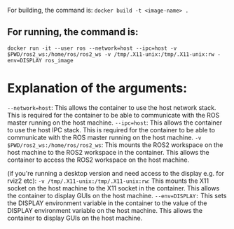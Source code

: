 For building, the command is:
`docker build -t <image-name> .`

## For running, the command is:
`docker run -it --user ros --network=host --ipc=host -v $PWD/ros2_ws:/home/ros/ros2_ws -v /tmp/.X11-unix:/tmp/.X11-unix:rw -env=DISPLAY ros_image`

# Explanation of the arguments:
`--network=host`: This allows the container to use the host network stack. This is required for the container to be able to communicate with the ROS master running on the host machine.
`--ipc=host`: This allows the container to use the host IPC stack. This is required for the container to be able to communicate with the ROS master running on the host machine.
`-v $PWD/ros2_ws:/home/ros/ros2_ws`: This mounts the ROS2 workspace on the host machine to the ROS2 workspace in the container. This allows the container to access the ROS2 workspace on the host machine.

(if you're running a desktop version and need access to the display e.g. for rviz2 etc):
`-v /tmp/.X11-unix:/tmp/.X11-unix:rw`: This mounts the X11 socket on the host machine to the X11 socket in the container. This allows the container to display GUIs on the host machine.
`--env=DISPLAY:` This sets the DISPLAY environment variable in the container to the value of the DISPLAY environment variable on the host machine. This allows the container to display GUIs on the host machine.

